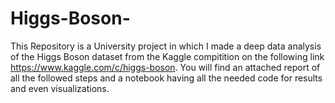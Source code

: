 # Higgs-Boson-
This Repository is a University project in which I made a deep data analysis of the Higgs Boson dataset from the Kaggle compitition on the following link https://www.kaggle.com/c/higgs-boson. You will find an attached report of all the followed steps and a notebook having all the needed code for results and even visualizations.
